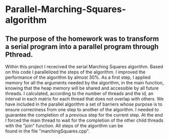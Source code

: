 # Parallel-Marching-Squares-algorithm
 The purpose of the homework was to transform a serial program into a parallel program through Pthread.
 --
 Within this project I rececived the serial Marching Squares algorithm. Based on this code I parallelized the steps of the
algorithm. I improved the performance of the algorithm by almost 30%. As a first step, I applied memory for all the arguments needed by the algorithm, 
in the main function, knowing that the heap memory will be shared and accessible by all future threads. I calculated, according to the number of threads and the 
id, an interval in each matrix for each thread that does not overlap with others. We have included in the parallel algorithm a set of barriers whose purpose is 
to ensure correctness from one step to another of the algorithm. I needed to guarantee the completion of a previous step for the current step. At the end I forced 
the main thread to wait for the completion of the other child threads with the "join" function. All steps of the algorithm can be found in the file "marchingSquares.cpp".
